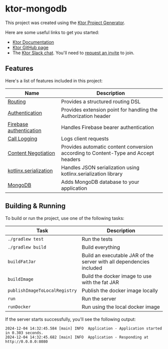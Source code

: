# ktor-mongodb

This project was created using the [Ktor Project Generator](https://start.ktor.io).

Here are some useful links to get you started:

- [Ktor Documentation](https://ktor.io/docs/home.html)
- [Ktor GitHub page](https://github.com/ktorio/ktor)
- The [Ktor Slack chat](https://app.slack.com/client/T09229ZC6/C0A974TJ9). You'll need
  to [request an invite](https://surveys.jetbrains.com/s3/kotlin-slack-sign-up) to join.

## Features

Here's a list of features included in this project:

| Name                                                                      | Description                                                                        |
| ---------------------------------------------------------------------------|------------------------------------------------------------------------------------ |
| [Routing](https://start.ktor.io/p/routing)                                | Provides a structured routing DSL                                                  |
| [Authentication](https://start.ktor.io/p/auth)                            | Provides extension point for handling the Authorization header                     |
| [Firebase authentication](https://start.ktor.io/p/firebase-auth-provider) | Handles Firebase bearer authentication                                             |
| [Call Logging](https://start.ktor.io/p/call-logging)                      | Logs client requests                                                               |
| [Content Negotiation](https://start.ktor.io/p/content-negotiation)        | Provides automatic content conversion according to Content-Type and Accept headers |
| [kotlinx.serialization](https://start.ktor.io/p/kotlinx-serialization)    | Handles JSON serialization using kotlinx.serialization library                     |
| [MongoDB](https://start.ktor.io/p/mongodb)                                | Adds MongoDB database to your application                                          |

## Building & Running

To build or run the project, use one of the following tasks:

| Task                          | Description                                                          |
| -------------------------------|---------------------------------------------------------------------- |
| `./gradlew test`              | Run the tests                                                        |
| `./gradlew build`             | Build everything                                                     |
| `buildFatJar`                 | Build an executable JAR of the server with all dependencies included |
| `buildImage`                  | Build the docker image to use with the fat JAR                       |
| `publishImageToLocalRegistry` | Publish the docker image locally                                     |
| `run`                         | Run the server                                                       |
| `runDocker`                   | Run using the local docker image                                     |

If the server starts successfully, you'll see the following output:

```
2024-12-04 14:32:45.584 [main] INFO  Application - Application started in 0.303 seconds.
2024-12-04 14:32:45.682 [main] INFO  Application - Responding at http://0.0.0.0:8080
```

